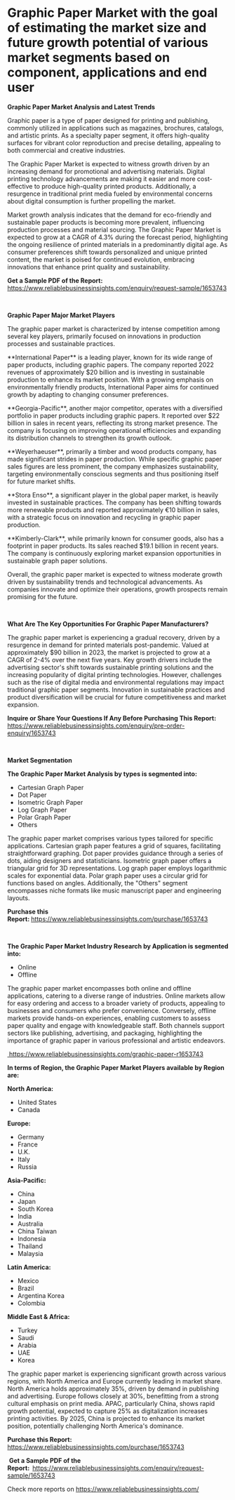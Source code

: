 <p><h1>Graphic Paper Market with the goal of estimating the market size and future growth potential of various market segments based on component, applications and end user</h1></p><p><strong>Graphic Paper Market Analysis and Latest Trends</strong></p>
<p><p>Graphic paper is a type of paper designed for printing and publishing, commonly utilized in applications such as magazines, brochures, catalogs, and artistic prints. As a specialty paper segment, it offers high-quality surfaces for vibrant color reproduction and precise detailing, appealing to both commercial and creative industries.</p><p>The Graphic Paper Market is expected to witness growth driven by an increasing demand for promotional and advertising materials. Digital printing technology advancements are making it easier and more cost-effective to produce high-quality printed products. Additionally, a resurgence in traditional print media fueled by environmental concerns about digital consumption is further propelling the market. </p><p>Market growth analysis indicates that the demand for eco-friendly and sustainable paper products is becoming more prevalent, influencing production processes and material sourcing. The Graphic Paper Market is expected to grow at a CAGR of 4.3% during the forecast period, highlighting the ongoing resilience of printed materials in a predominantly digital age. As consumer preferences shift towards personalized and unique printed content, the market is poised for continued evolution, embracing innovations that enhance print quality and sustainability.</p></p>
<p><strong>Get a Sample PDF of the Report:&nbsp;</strong> <a href="https://www.reliablebusinessinsights.com/enquiry/request-sample/1653743?utm_campaign=2253&utm_medium=2&utm_source=Github&utm_content=ia&utm_term=06032025&utm_id=graphic-paper">https://www.reliablebusinessinsights.com/enquiry/request-sample/1653743</a></p>
<p>&nbsp;</p>
<p><strong>Graphic Paper Major Market Players</strong></p>
<p><p>The graphic paper market is characterized by intense competition among several key players, primarily focused on innovations in production processes and sustainable practices. </p><p>**International Paper** is a leading player, known for its wide range of paper products, including graphic papers. The company reported 2022 revenues of approximately $20 billion and is investing in sustainable production to enhance its market position. With a growing emphasis on environmentally friendly products, International Paper aims for continued growth by adapting to changing consumer preferences.</p><p>**Georgia-Pacific**, another major competitor, operates with a diversified portfolio in paper products including graphic papers. It reported over $22 billion in sales in recent years, reflecting its strong market presence. The company is focusing on improving operational efficiencies and expanding its distribution channels to strengthen its growth outlook.</p><p>**Weyerhaeuser**, primarily a timber and wood products company, has made significant strides in paper production. While specific graphic paper sales figures are less prominent, the company emphasizes sustainability, targeting environmentally conscious segments and thus positioning itself for future market shifts.</p><p>**Stora Enso**, a significant player in the global paper market, is heavily invested in sustainable practices. The company has been shifting towards more renewable products and reported approximately €10 billion in sales, with a strategic focus on innovation and recycling in graphic paper production.</p><p>**Kimberly-Clark**, while primarily known for consumer goods, also has a footprint in paper products. Its sales reached $19.1 billion in recent years. The company is continuously exploring market expansion opportunities in sustainable graph paper solutions.</p><p>Overall, the graphic paper market is expected to witness moderate growth driven by sustainability trends and technological advancements. As companies innovate and optimize their operations, growth prospects remain promising for the future.</p></p>
<p>&nbsp;</p>
<p><strong>What Are The Key Opportunities For Graphic Paper Manufacturers?</strong></p>
<p><p>The graphic paper market is experiencing a gradual recovery, driven by a resurgence in demand for printed materials post-pandemic. Valued at approximately $90 billion in 2023, the market is projected to grow at a CAGR of 2-4% over the next five years. Key growth drivers include the advertising sector's shift towards sustainable printing solutions and the increasing popularity of digital printing technologies. However, challenges such as the rise of digital media and environmental regulations may impact traditional graphic paper segments. Innovation in sustainable practices and product diversification will be crucial for future competitiveness and market expansion.</p></p>
<p><strong>Inquire or Share Your Questions If Any Before Purchasing This Report:</strong> <a href="https://www.reliablebusinessinsights.com/enquiry/pre-order-enquiry/1653743?utm_campaign=2253&utm_medium=2&utm_source=Github&utm_content=ia&utm_term=06032025&utm_id=graphic-paper">https://www.reliablebusinessinsights.com/enquiry/pre-order-enquiry/1653743</a></p>
<p>&nbsp;</p>
<p><strong>Market Segmentation</strong></p>
<p><strong>The Graphic Paper Market Analysis by types is segmented into:</strong></p>
<p><ul><li>Cartesian Graph Paper</li><li>Dot Paper</li><li>Isometric Graph Paper</li><li>Log Graph Paper</li><li>Polar Graph Paper</li><li>Others</li></ul></p>
<p><p>The graphic paper market comprises various types tailored for specific applications. Cartesian graph paper features a grid of squares, facilitating straightforward graphing. Dot paper provides guidance through a series of dots, aiding designers and statisticians. Isometric graph paper offers a triangular grid for 3D representations. Log graph paper employs logarithmic scales for exponential data. Polar graph paper uses a circular grid for functions based on angles. Additionally, the "Others" segment encompasses niche formats like music manuscript paper and engineering layouts.</p></p>
<p><strong>Purchase this Report:&nbsp;</strong><a href="https://www.reliablebusinessinsights.com/purchase/1653743?utm_campaign=2253&utm_medium=2&utm_source=Github&utm_content=ia&utm_term=06032025&utm_id=graphic-paper">https://www.reliablebusinessinsights.com/purchase/1653743</a></p>
<p>&nbsp;</p>
<p><strong>The Graphic Paper Market Industry Research by Application is segmented into:</strong></p>
<p><ul><li>Online</li><li>Offline</li></ul></p>
<p><p>The graphic paper market encompasses both online and offline applications, catering to a diverse range of industries. Online markets allow for easy ordering and access to a broader variety of products, appealing to businesses and consumers who prefer convenience. Conversely, offline markets provide hands-on experiences, enabling customers to assess paper quality and engage with knowledgeable staff. Both channels support sectors like publishing, advertising, and packaging, highlighting the importance of graphic paper in various professional and artistic endeavors.</p></p>
<p><a href="https://www.reliablebusinessinsights.com/graphic-paper-r1653743?utm_campaign=2253&utm_medium=2&utm_source=Github&utm_content=ia&utm_term=06032025&utm_id=graphic-paper">&nbsp;https://www.reliablebusinessinsights.com/graphic-paper-r1653743</a></p>
<p><strong>In terms of Region, the Graphic Paper Market Players available by Region are:</strong></p>
<p>
    <p> <strong> North America: </strong>
        <ul>
            <li>United States</li>
            <li>Canada</li>
        </ul>
        </p> 
    <p> <strong> Europe: </strong>
        <ul>
            <li>Germany</li>
            <li>France</li>
            <li>U.K.</li>
            <li>Italy</li>
            <li>Russia</li>
        </ul>
        </p> 
    <p> <strong> Asia-Pacific: </strong>
        <ul>
            <li>China</li>
            <li>Japan</li>
            <li>South Korea</li>
            <li>India</li>
            <li>Australia</li>
            <li>China Taiwan</li>
            <li>Indonesia</li>
            <li>Thailand</li>
            <li>Malaysia</li>
        </ul>
        </p> 
    <p> <strong> Latin America: </strong>
        <ul>
            <li>Mexico</li>
            <li>Brazil</li>
            <li>Argentina Korea</li>
            <li>Colombia</li>
        </ul>
        </p> 
    <p> <strong> Middle East & Africa: </strong>
        <ul>
            <li>Turkey</li>
            <li>Saudi</li>
            <li>Arabia</li>
            <li>UAE</li>
            <li>Korea</li>
        </ul>
    </p>
    </p>
<p><p>The graphic paper market is experiencing significant growth across various regions, with North America and Europe currently leading in market share. North America holds approximately 35%, driven by demand in publishing and advertising. Europe follows closely at 30%, benefitting from a strong cultural emphasis on print media. APAC, particularly China, shows rapid growth potential, expected to capture 25% as digitalization increases printing activities. By 2025, China is projected to enhance its market position, potentially challenging North America's dominance.</p></p>
<p><strong>Purchase this Report: </strong><a href="https://www.reliablebusinessinsights.com/purchase/1653743?utm_campaign=2253&utm_medium=2&utm_source=Github&utm_content=ia&utm_term=06032025&utm_id=graphic-paper">https://www.reliablebusinessinsights.com/purchase/1653743</a></p>
<p>&nbsp;<strong>Get a Sample PDF of the Report:&nbsp;&nbsp;</strong><a href="https://www.reliablebusinessinsights.com/enquiry/request-sample/1653743?utm_campaign=2253&utm_medium=2&utm_source=Github&utm_content=ia&utm_term=06032025&utm_id=graphic-paper">https://www.reliablebusinessinsights.com/enquiry/request-sample/1653743</a></p>
<p><strong></strong></p>
<p>Check more reports on <a href="https://www.reliablebusinessinsights.com/?utm_campaign=2253&utm_medium=2&utm_source=Github&utm_content=ia&utm_term=06032025&utm_id=graphic-paper">https://www.reliablebusinessinsights.com/</a></p>